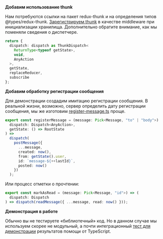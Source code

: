 **Добавим использование thunk**

Нам потребуются ссылки на пакет redux-thunk и на определения типов @types/redux-thunk. [Зарегистрируем thunk](https://codesandbox.io/s/step-5-demo-5-6-w5xrc?file=/src/store/store.ts) в качестве middleware при инициализации хранилища. Дополнительно обратите внимание, как мы поменяли сведения о диспетчере.

```ts
return {
  dispatch: dispatch as ThunkDispatch<
    ReturnType<typeof getState>,
    void,
    AnyAction
  >,
  getState,
  replaceReducer,
  subscribe
};
```

**Добавим обработку регистрации сообщения**

Для демонстрации создадим имитацию регистрации сообщения. В реальной жизни, возможно, сервер определить дату регистрации сообщения, мы же изготовим [register-message.ts](https://codesandbox.io/s/step-5-demo-5-6-w5xrc?file=/src/store/register-message.ts) проще.

```ts
export const registerMessage = (message: Pick<Message, "to" | "body">) => (
  dispatch: Dispatch<AnyAction>,
  getState: () => RootState
) =>
  dispatch(
    postMessage({
      ...message,
      created: now(),
      from: getState().user,
      id: `message-${++lastId}`,
      posted: now()
    })
  );
```

Или процесс отметки о прочтении:

```ts
export const markAsRead = (message: Pick<Message, "id">) => (
  dispatch: Dispatch
) => dispatch(readMessage({ ...message, read: now() }));
```

**Демонстрация в работе**

Обычно вы не тестируете «библиотечный» код. Но в данном случае мы используем скорее не модульный, а почти интеграционный [тест для демонстрации](https://codesandbox.io/s/step-5-demo-5-6-w5xrc?file=/src/store/store.test.ts) результатов помощи от TypeScript.
